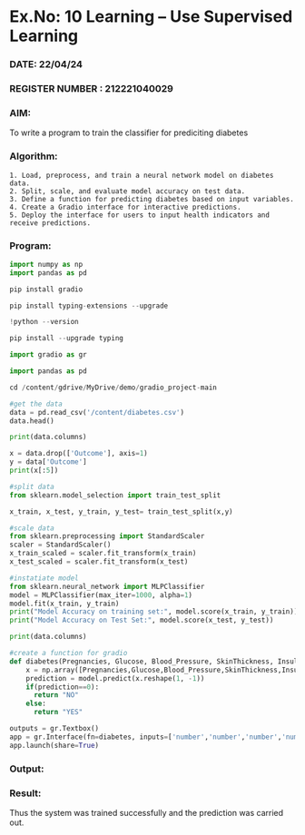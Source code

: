 # Ex.No: 10 Learning – Use Supervised Learning  
### DATE: 22/04/24                                                                           
### REGISTER NUMBER : 212221040029
### AIM: 
To write a program to train the classifier for prediciting diabetes
###  Algorithm:
```
1. Load, preprocess, and train a neural network model on diabetes data.
2. Split, scale, and evaluate model accuracy on test data.
3. Define a function for predicting diabetes based on input variables.
4. Create a Gradio interface for interactive predictions.
5. Deploy the interface for users to input health indicators and receive predictions.
```

### Program:
```python
import numpy as np
import pandas as pd

pip install gradio

pip install typing-extensions --upgrade

!python --version

pip install --upgrade typing

import gradio as gr

import pandas as pd

cd /content/gdrive/MyDrive/demo/gradio_project-main

#get the data
data = pd.read_csv('/content/diabetes.csv')
data.head()

print(data.columns)

x = data.drop(['Outcome'], axis=1)
y = data['Outcome']
print(x[:5])

#split data
from sklearn.model_selection import train_test_split

x_train, x_test, y_train, y_test= train_test_split(x,y)

#scale data
from sklearn.preprocessing import StandardScaler
scaler = StandardScaler()
x_train_scaled = scaler.fit_transform(x_train)
x_test_scaled = scaler.fit_transform(x_test)

#instatiate model
from sklearn.neural_network import MLPClassifier
model = MLPClassifier(max_iter=1000, alpha=1)
model.fit(x_train, y_train)
print("Model Accuracy on training set:", model.score(x_train, y_train))
print("Model Accuracy on Test Set:", model.score(x_test, y_test))

print(data.columns)

#create a function for gradio
def diabetes(Pregnancies, Glucose, Blood_Pressure, SkinThickness, Insulin, BMI,Diabetes_Pedigree, Age):
    x = np.array([Pregnancies,Glucose,Blood_Pressure,SkinThickness,Insulin,BMI,Diabetes_Pedigree,Age])
    prediction = model.predict(x.reshape(1, -1))
    if(prediction==0):
      return "NO"
    else:
      return "YES"

outputs = gr.Textbox()
app = gr.Interface(fn=diabetes, inputs=['number','number','number','number','number','number','number','number'], outputs=outputs,description="Detection of Diabeties")
app.launch(share=True)
```

### Output:


### Result:
Thus the system was trained successfully and the prediction was carried out.

